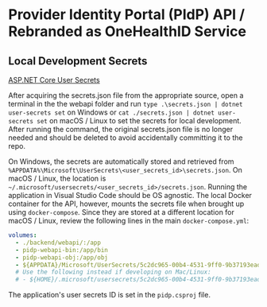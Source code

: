 # Provider Identity Portal (PIdP) API / Rebranded as OneHealthID Service

## Local Development Secrets

[ASP.NET Core User Secrets](https://docs.microsoft.com/en-us/aspnet/core/security/app-secrets?view=aspnetcore-5.0&tabs=windows)

After acquiring the secrets.json file from the appropriate source, open a terminal in the the webapi folder and run
`type .\secrets.json | dotnet user-secrets set` on Windows or
`cat ./secrets.json | dotnet user-secrets set` on macOS / Linux
to set the secrets for local development.
After running the command, the original secrets.json file is no longer needed and should be deleted to avoid accidentally committing it to the repo.

On Windows, the secrets are automatically stored and retrieved from `%APPDATA%\Microsoft\UserSecrets\<user_secrets_id>\secrets.json`. On macOS / Linux, the location is `~/.microsoft/usersecrets/<user_secrets_id>/secrets.json`.
Running the application in Visual Studio Code should be OS agnostic. The local Docker container for the API, however, mounts the secrets file when brought up using `docker-compose`. Since they are stored at a different location for macOS / Linux, review the following lines in the main `docker-compose.yml`:
```yaml
volumes:
  - ./backend/webapi/:/app
  - pidp-webapi-bin:/app/bin
  - pidp-webapi-obj:/app/obj
  - ${APPDATA}/Microsoft/UserSecrets/5c2dc965-00b4-4531-9ff0-9b37193ead9b:/root/.microsoft/usersecrets/5c2dc965-00b4-4531-9ff0-9b37193ead9b
  # Use the following instead if developing on Mac/Linux:
  # - ${HOME}/.microsoft/usersecrets/5c2dc965-00b4-4531-9ff0-9b37193ead9b:/root/.microsoft/usersecrets/5c2dc965-00b4-4531-9ff0-9b37193ead9b
```

The application's user secrets ID is set in the `pidp.csproj` file.
